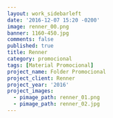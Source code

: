 ```yaml
---
layout: work_sidebarleft
date: '2016-12-07 15:20 -0200'
image: renner_00.png
banner: 1160-450.jpg
comments: false
published: true
title: Renner
category: promocional
tags: [Material Promocional]
project_name: Folder Promocional
project_client: Renner
project_year: '2016'
project_images:
  - pimage_path: renner_01.png
  - pimage_path: renner_02.jpg
---
```

